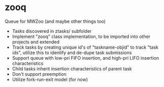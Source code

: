 zooq
====

Queue for MWZoo (and maybe other things too)

- Tasks discovered in ztasks/ subfolder
- Implement "zooq" class implementation, to be imported into other projects and extended
- Track tasks by creating unique id's of "taskname-objid" to track "task ids", utilize this to identify and de-dupe task submissions
- Support queue with low-pri FIFO insertion, and high-pri LIFO insertion characteristics
- Child tasks inherit insertion characteristics of parent task
- Don't support preemption
- Utilize fork-run-exit model (for now)
